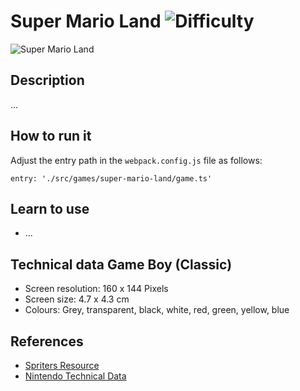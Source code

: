 # Super Mario Land ![Difficulty](https://img.shields.io/badge/Difficulty-Intermediate-blue.svg)

![Super Mario Land](https://github.com/digitsensitive/phaser3-typescript/blob/master/src/games/super-mario-land/assets/github/super-mario-land.png)

## Description

...

## How to run it

Adjust the entry path in the `webpack.config.js` file as follows:
```
entry: './src/games/super-mario-land/game.ts'
```

## Learn to use

* ...

## Technical data Game Boy (Classic)

* Screen resolution: 160 x 144 Pixels
* Screen size: 4.7 x 4.3 cm
* Colours: Grey, transparent, black, white, red, green, yellow, blue

## References

* [Spriters Resource](https://www.spriters-resource.com/game_boy_gbc/sml)
* [Nintendo Technical Data](https://www.nintendo.co.uk/Support/Game-Boy-Pocket-Color/Product-information/Technical-data/Technical-data-619585.html)
